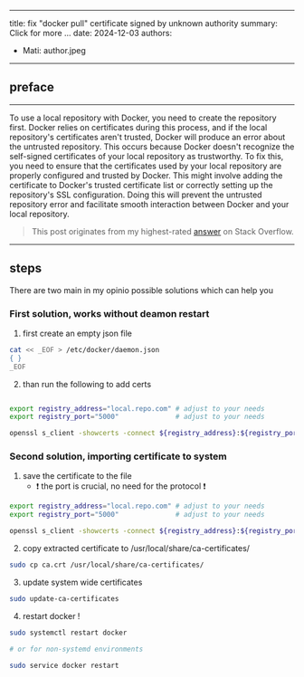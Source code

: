 
---
title: fix "docker pull" certificate signed by unknown authority
summary: Click for more ...
date: 2024-12-03
authors:
  - Mati: author.jpeg
---

## preface

---

To use a local repository with Docker, you need to create the repository first. Docker relies on certificates during this process, and if the local repository's certificates aren't trusted, Docker will produce an error about the untrusted repository. This occurs because Docker doesn't recognize the self-signed certificates of your local repository as trustworthy. To fix this, you need to ensure that the certificates used by your local repository are properly configured and trusted by Docker. This might involve adding the certificate to Docker's trusted certificate list or correctly setting up the repository's SSL configuration. Doing this will prevent the untrusted repository error and facilitate smooth interaction between Docker and your local repository.


>This post originates from my highest-rated [answer](https://stackoverflow.com/a/55260438/7786358) on Stack Overflow.

---

## steps

There are two main in my opinio possible solutions which can help you

### First solution, works without deamon restart

1. first create an empty json file

```bash
cat << _EOF > /etc/docker/daemon.json
{ }
_EOF
```

2. than run the following to add certs

```bash

export registry_address="local.repo.com" # adjust to your needs
export registry_port="5000"              # adjust to your needs

openssl s_client -showcerts -connect ${registry_address}:${registry_port} < /dev/null | sed -ne '/-BEGIN CERTIFICATE-/,/-END CERTIFICATE-/p' > /etc/docker/certs.d/${registry_address}/ca.crt
```

### Second solution, importing certificate to system

1. save the certificate to the file
   - :exclamation: the port is crucial, no need for the protocol :exclamation:

```bash
export registry_address="local.repo.com" # adjust to your needs
export registry_port="5000"              # adjust to your needs

openssl s_client -showcerts -connect ${registry_address}:${registry_port} < /dev/null | sed -ne '/-BEGIN CERTIFICATE-/,/-END CERTIFICATE-/p' > ca.crt
```

2. copy extracted certificate to /usr/local/share/ca-certificates/

```bash
sudo cp ca.crt /usr/local/share/ca-certificates/
```

3. update system wide certificates

```bash
sudo update-ca-certificates
```

4. restart docker !

```bash
sudo systemctl restart docker

# or for non-systemd environments

sudo service docker restart

```
